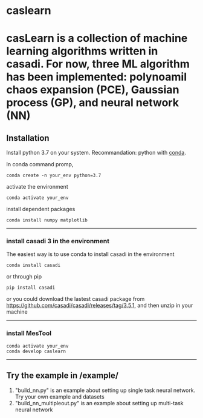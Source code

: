 # **caslearn**
# casLearn is a collection of machine learning algorithms written in casadi. For now, three ML algorithm has been implemented: polynoamil chaos expansion (PCE), Gaussian process (GP), and neural network (NN)


## **Installation**

Install python 3.7 on your system. Recommandation: python with [conda](https://docs.conda.io/projects/conda/en/latest/user-guide/install/).

In conda command promp, 


```
conda create -n your_env python=3.7
```
activate the environment
```
conda activate your_env
```
install dependent packages
```
conda install numpy matplotlib
```

---
### install casadi 3 in the environment
The easiest way is to use conda to install casadi in the environment
```
conda install casadi
```
or through pip
```
pip install casadi
```
or you could download the lastest casadi package from https://github.com/casadi/casadi/releases/tag/3.5.1, and then unzip in your machine

---
### install MesTool
```
conda activate your_env
conda develop caslearn
```

---


## **Try the example in /example/** 

1. "build_nn.py" is an example about setting up single task neural network. Try your own example and datasets
2. "build_nn_multipleout.py" is an example about setting up multi-task neural network




